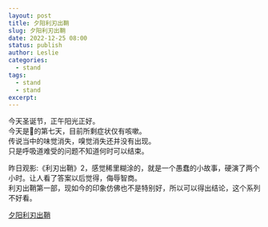 ```yaml
---
layout: post
title: 夕阳利刃出鞘
slug: 夕阳利刃出鞘
date: 2022-12-25 08:00
status: publish
author: Leslie
categories: 
  - stand 
tags:
  - stand 
  - stand 
excerpt: 
---
```


今天圣诞节，正午阳光正好。  
今天是🐑的第七天，目前所剩症状仅有咳嗽。  
传说当中的味觉消失，嗅觉消失还并没有出现。  
只是呼吸道难受的问题不知道何时可以结束。  

昨日观影:《利刃出鞘》2，感觉稀里糊涂的，就是一个愚蠢的小故事，硬演了两个小时。让人看了答案以后觉得，侮辱智商。  
利刃出鞘第一部，现如今的印象仿佛也不是特别好，所以可以得出结论，这个系列不好看。

[夕阳利刃出鞘](https://github.com/lesnolie/Marverick/issues/19)

